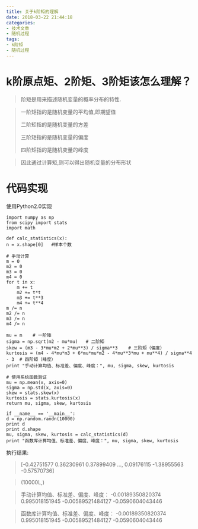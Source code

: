 ```yaml
---
title: 关于k阶矩的理解
date: 2018-03-22 21:44:18
categories:
- 技术文章
- 随机过程
tags:
- k阶矩
- 随机过程
---
```


# k阶原点矩、2阶矩、3阶矩该怎么理解？ #

<!-- more -->

> 阶矩是用来描述随机变量的概率分布的特性.

> 一阶矩指的是随机变量的平均值,即期望值
> 
> 二阶矩指的是随机变量的方差
> 
> 三阶矩指的是随机变量的偏度
> 
> 四阶矩指的是随机变量的峰度
 
> 因此通过计算矩,则可以得出随机变量的分布形状

# 代码实现 #
使用Python2.0实现

    import numpy as np
	from scipy import stats
	import math
	
	def calc_statistics(x):
	n = x.shape[0]   #样本个数

	# 手动计算
	m = 0
	m2 = 0
	m3 = 0
	m4 = 0
	for t in x:
		m += t
		m2 += t*t
		m3 += t**3
		m4 += t**4
	m /= n
	m2 /= n
	m3 /= n
	m4 /= n

	mu = m    # 一阶矩
	sigma = np.sqrt(m2 - mu*mu)   # 二阶矩
	skew = (m3 - 3*mu*m2 + 2*mu**3) / sigma**3    # 三阶矩（偏度）
	kurtosis = (m4 - 4*mu*m3 + 6*mu*mu*m2 - 4*mu**3*mu + mu**4) / sigma**4 - 3	# 四阶矩（峰度）
	print "手动计算均值、标准差、偏度、峰度：", mu, sigma, skew, kurtosis

	# 使用系统函数验证
	mu = np.mean(x, axis=0)
	sigma = np.std(x, axis=0)
	skew = stats.skew(x)
	kurtosis = stats.kurtosis(x)
	return mu, sigma, skew, kurtosis

	if __name__ == '__main__':
	d = np.random.randn(10000)
	print d
	print d.shape
	mu, sigma, skew, kurtosis = calc_statistics(d)
	print "函数库计算均值、标准差、偏度、峰度：", mu, sigma, skew, kurtosis
	
执行结果:
	
	
> [-0.42751577  0.36230961  0.37899409 ...,  0.09176115 -1.38955563
 -0.57570736]


> (10000L,)


> 手动计算均值、标准差、偏度、峰度： -0.00189350820374 0.995018151945 -0.00589521484127 -0.0590604043446


> 函数库计算均值、标准差、偏度、峰度： -0.00189350820374 0.995018151945 -0.00589521484127 -0.0590604043446
